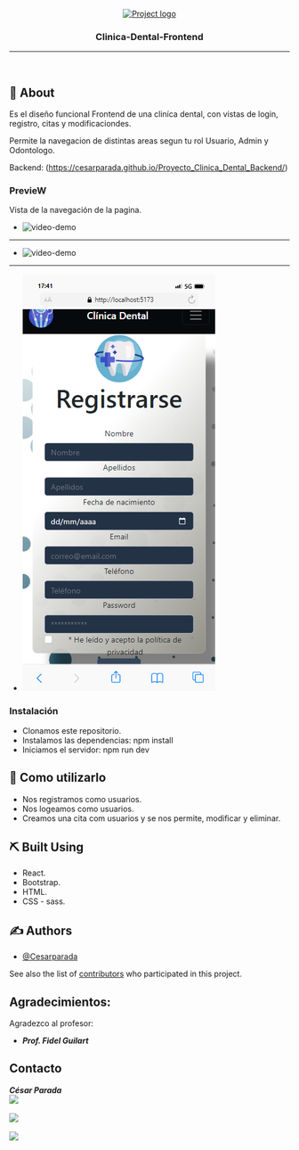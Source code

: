 <p align="center">
  <a href="" rel="noopener">
 <img width=200px height=200px src="https://i.imgur.com/6wj0hh6.jpg" alt="Project logo"></a>
</p>

<h3 align="center">Clinica-Dental-Frontend</h3>

<div align="center">

</div>

---

<p align="center">
    <br> 
</p>

## 🧐 About <a name = "about"></a>

Es el diseño funcional Frontend de una cliníca dental, con vistas de login, registro, citas y modificaciondes.

Permite la navegacion de distintas areas segun tu rol Usuario, Admin y Odontologo.

Backend: (https://cesarparada.github.io/Proyecto_Clinica_Dental_Backend/)

### PrevieW

Vista de la navegación de la pagina.

- <img src="_imagenes/mobile_1.gif" alt="video-demo">
---
- <img src="_imagenes/mobile.gif" alt="video-demo">
---
- <img src="_imagenes/mobile.png" alt="img-demo">

### Instalación

- Clonamos este repositorio.
- Instalamos las dependencias: npm install
- Iniciamos el servidor: npm run dev

## 🎈 Como utilizarlo <a name="usage"></a>

- Nos registramos como usuarios.
- Nos logeamos como usuarios.
- Creamos una cita com usuarios y se nos permite, modificar y eliminar.

## ⛏️ Built Using <a name = "built_using"></a>

- React.
- Bootstrap.
- HTML.
- CSS - sass.

## ✍️ Authors <a name = "authors"></a>

- [@Cesarparada](https://github.com/Cesarparada) 

See also the list of [contributors](https://github.com/kylelobo/The-Documentation-Compendium/contributors) who participated in this project.

## Agradecimientos:

Agradezco al profesor:

- **_Prof. Fidel Guilart_**

## Contacto

**_César Parada_**  
<a href="https://github.com/Cesarparada" target="_blank"><img src="https://img.shields.io/badge/github-24292F?style=for-the-badge&logo=github&logoColor=orange" target="_blank"></a>

<a href="mailto:cesard.0925@gmail.com"><img src="https://img.shields.io/badge/Gmail-D14836?style=for-the-badge&logo=gmail&logoColor=white"></a>

<a href="https://www.linkedin.com/in/linkedinUser/" target="_blank"><img src="https://img.shields.io/badge/-LinkedIn-%230077B5?style=for-the-badge&logo=linkedin&logoColor=white" target="_blank"></a>

</p>
